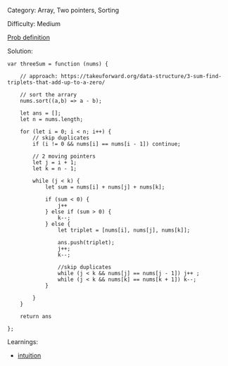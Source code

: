 Category: Array, Two pointers, Sorting

Difficulty: Medium

[Prob definition](https://leetcode.com/problems/3sum/description/)

Solution:

```
var threeSum = function (nums) {

    // approach: https://takeuforward.org/data-structure/3-sum-find-triplets-that-add-up-to-a-zero/ 

    // sort the arrary
    nums.sort((a,b) => a - b);

    let ans = [];
    let n = nums.length;

    for (let i = 0; i < n; i++) {
        // skip duplicates
        if (i != 0 && nums[i] == nums[i - 1]) continue;

        // 2 moving pointers
        let j = i + 1;
        let k = n - 1;

        while (j < k) {
            let sum = nums[i] + nums[j] + nums[k];

            if (sum < 0) {
                j++
            } else if (sum > 0) {
                k--;
            } else {
                let triplet = [nums[i], nums[j], nums[k]];

                ans.push(triplet);
                j++;
                k--;

                //skip duplicates
                while (j < k && nums[j] == nums[j - 1]) j++ ;
                while (j < k && nums[k] == nums[k + 1]) k--;
            }

        }
    }

    return ans

};
```

Learnings:

- [intuition](https://takeuforward.org/data-structure/3-sum-find-triplets-that-add-up-to-a-zero/)